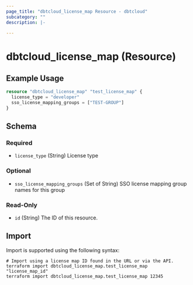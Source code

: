```yaml
---
page_title: "dbtcloud_license_map Resource - dbtcloud"
subcategory: ""
description: |-
  
---
```


# dbtcloud_license_map (Resource)




## Example Usage

```terraform
resource "dbtcloud_license_map" "test_license_map" {
  license_type = "developer"
  sso_license_mapping_groups = ["TEST-GROUP"]
}
```

<!-- schema generated by tfplugindocs -->
## Schema

### Required

- `license_type` (String) License type

### Optional

- `sso_license_mapping_groups` (Set of String) SSO license mapping group names for this group

### Read-Only

- `id` (String) The ID of this resource.

## Import

Import is supported using the following syntax:

```shell
# Import using a license map ID found in the URL or via the API.
terraform import dbtcloud_license_map.test_license_map "license_map_id"
terraform import dbtcloud_license_map.test_license_map 12345
```
